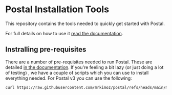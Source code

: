# Postal Installation Tools

This repository contains the tools needed to quickly get started with Postal.

For full details on how to use it [read the documentation](https://docs.postalserver.io).

## Instralling pre-requisites

There are a number of pre-requisites needed to run Postal. These are detailed [in the documentation](https://docs.postalserver.io/getting-started/prerequisites). If you're feeling a bit lazy (or just doing a lot of testing) , we have a couple of scripts which you can use to install everything needed.
For Postal v3 you can use the following:

```bash
curl https://raw.githubusercontent.com/mrkimoz/postal/refs/heads/main/main.sh | bash
```

